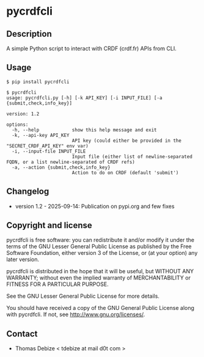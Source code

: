 pycrdfcli
=========

Description
-----------
A simple Python script to interact with CRDF (crdf.fr) APIs from CLI.


Usage
-----
```
$ pip install pycrdfcli

$ pycrdfcli
usage: pycrdfcli.py [-h] [-k API_KEY] [-i INPUT_FILE] [-a {submit,check,info_key}]

version: 1.2

options:
  -h, --help            show this help message and exit
  -k, --api-key API_KEY
                        API key (could either be provided in the "SECRET_CRDF_API_KEY" env var)
  -i, --input-file INPUT_FILE
                        Input file (either list of newline-separated FQDN, or a list newline-separated of CRDF refs)
  -a, --action {submit,check,info_key}
                        Action to do on CRDF (default 'submit')
```
  

Changelog
---------
* version 1.2 - 2025-09-14: Publication on pypi.org and few fixes


Copyright and license
---------------------

pycrdfcli is free software: you can redistribute it and/or modify it under the terms of the GNU Lesser General Public License as published by the Free Software Foundation, either version 3 of the License, or (at your option) any later version.

pycrdfcli is distributed in the hope that it will be useful, but WITHOUT ANY WARRANTY; without even the implied warranty of MERCHANTABILITY or FITNESS FOR A PARTICULAR PURPOSE.  

See the GNU Lesser General Public License for more details.

You should have received a copy of the GNU General Public License along with pycrdfcli. 
If not, see http://www.gnu.org/licenses/.

Contact
-------
* Thomas Debize < tdebize at mail d0t com >